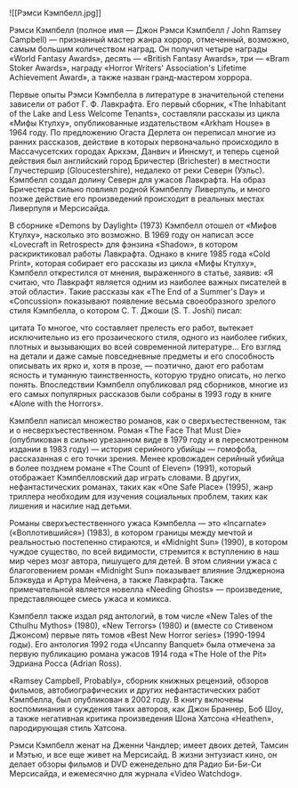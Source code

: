 ![[Рэмси Кэмпбелл.jpg]]

Рэмси Кэмпбелл (полное имя — Джон Рэмси Кэмпбелл / John Ramsey Campbell) — признанный мастер жанра хоррор, отмеченный, возможно, самым большим количеством наград. Он получил четыре награды «World Fantasy Awards», десять — «British Fantasy Awards», три — «Bram Stoker Awards», награду «Horror Writers' Association's Lifetime Achievement Award», а также назван гранд-мастером хоррора.

Первые опыты Рэмси Кэмпбелла в литературе в значительной степени зависели от работ Г. Ф. Лавкрафта. Его первый сборник, «The Inhabitant of the Lake and Less Welcome Tenants», составляли рассказы из цикла «Мифы Ктулху», опубликованные издательством «Arkham House» в 1964 году. По предложению Огаста Дерлета он переписал многие из ранних рассказов, действие в которых первоначально происходило в Массачусетских городах Аркхэм, Данвич и Иннсмут, и теперь сценой действия был английский город Бричестер (Brichester) в местности Глучестершир (Gloucestershire), недалеко от реки Северн (Уэльс). Кэмпбелл создал долину Северн для ужасов Лавкрафта. На образ Бричестера сильно повлиял родной Кэмпбеллу Ливерпуль, и много позже действие его произведений происходит в реальных местах Ливерпуля и Мерсисайда.

В сборнике «Demons by Daylight» (1973) Кэмпбелл отошел от «Мифов Ктулху», насколько это возможно. В 1969 году он написал эссе «Lovecraft in Retrospect» для фэнзина «Shadow», в котором раскриктиковал работы Лавкрафта. Однако в книге 1985 года «Cold Print», которая собирает его рассказы из цикла «Мифы Ктулху», Кэмпбелл открестился от мнения, выраженного в статье, заявив: «Я считаю, что Лавкрафт является одним из наиболее важных писателей в этой области». Такие рассказы как «The End of a Summer's Day» и «Concussion» показывают появление весьма своеобразного зрелого стиля Кэмпбелла, о котором С. Т. Джоши (S. T. Joshi) писал:

цитата
То многое, что составляет прелесть его работ, вытекает исключительно из его прозаического стиля, одного из наиболее гибких, плотных и вызывающих во всей современной литературе... Его взгляд на детали и даже самые повседневные предметы и его способность описывать их ярко и, хотя в прозе, — поэтично, дают его работам ясность и туманную таинственность, которую трудно описать, но легко понять.
Впоследствии Кэмпбелл опубликовал ряд сборников, многие из его самых популярных рассказов были собраны в 1993 году в книге «Alone with the Horrors».

Кэмпбелл написал множество романов, как о сверхъестественном, так и о несверхъестественном. Роман «The Face That Must Die» (опубликован в сильно урезанном виде в 1979 году и в пересмотренном издании в 1983 году) — история серийного убийцы — гомофоба, рассказанная с его точки зрения. Менее кровожаден серийный убийца в более позднем романе «The Count of Eleven» (1991), который отображает Кэмпбелловский дар играть словами. В других, нефантастических романах, таких как «One Safe Place» (1995), жанр триллера необходим для изучения социальных проблем, таких как лишения и насилие над детьми.

Романы сверхъестественного ужаса Кэмпбелла — это «Incarnate» («Воплотившийся») (1983), в котором границы между мечтой и реальностью постепенно стираются, и «Midnight Sun» (1990), в котором чуждое существо, по всей видимости, стремится к вступлению в наш мир через мозг автора, пишущего для детей. В этом слиянии ужаса с благоговением роман «Midnight Sun» показывает влияние Элджернона Блэквуда и Артура Мейчена, а также Лавкрафта. Также примечательной является новелла «Needing Ghosts» — произведение, представляющее смесь ужаса и комикса.

Кэмпбелл также издал ряд антологий, в том числе «New Tales of the Cthulhu Mythos» (1980), «New Terrors» (1980) и (вместе со Стивеном Джонсом) первые пять томов «Best New Horror series» (1990-1994 годы). Его антология 1992 года «Uncanny Banquet» была отмечена за первую публикацию романа ужасов 1914 года «The Hole of the Pit» Эдриана Росса (Adrian Ross).

«Ramsey Campbell, Probably», сборник книжных рецензий, обзоров фильмов, автобиографических и других нефантастических работ Кэмпбелла, был опубликован в 2002 году. В книгу включены воспоминания и суждения таких авторов, как Джон Браннер, Боб Шоу, а также негативная критика произведения Шона Хатсона «Heathen», пародирующая стиль Хатсона.

Рэмси Кэмпбелл женат на Дженни Чандлер; имеет двоих детей, Тамсин и Мэтью, и все еще живет на Мерсисайд. В жизни энтузиаст кино, он делает обзоры фильмов и DVD еженедельно для Радио Би-Би-Си Мерсисайда, и ежемесячно для журнала «Video Watchdog».